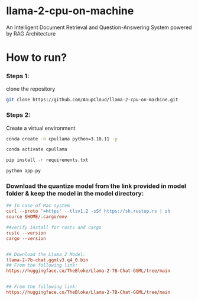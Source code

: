 # llama-2-cpu-on-machine
An Intelligent Document Retrieval and Question-Answering System powered by RAG Architecture

# How to run?
### Steps 1:

clone the repository

```bash
git clone https://github.com/AnupCloud/llama-2-cpu-on-machine.git
```

### Steps 2:

Create a virtual environment

```bash
conda create -n cpullama python=3.10.11 -y
```

```bash
conda activate cpullama
```

```bash
pip install -r requirements.txt
```

```bash
python app.py
```


### Download the quantize model from the link provided in model folder & keep the model in the model directory:

```ini
## In case of Mac system
curl --proto '=https' --tlsv1.2 -sSf https://sh.rustup.rs | sh
source $HOME/.cargo/env

##verify install for rusts and cargo
rustc --version
cargo --version


## Download the Llama 2 Model:
llama-2-7b-chat.ggmlv3.q4_0.bin
## From the following link:
https://huggingface.co/TheBloke/Llama-2-7B-Chat-GGML/tree/main


## From the following link:
https://huggingface.co/TheBloke/Llama-2-7B-Chat-GGML/tree/main
```
